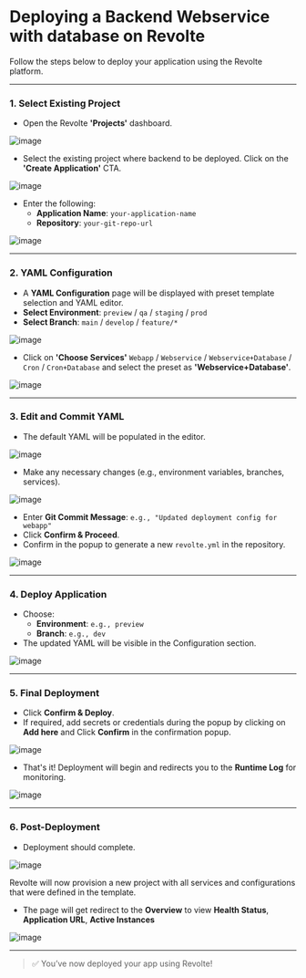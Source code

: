 # Deploying a Backend Webservice with database on Revolte

Follow the steps below to deploy your application using the Revolte platform.

---

### 1. Select Existing Project
- Open the Revolte **'Projects'** dashboard.

![image](https://github.com/user-attachments/assets/0d5bb590-9194-4872-97af-4acd71fde844)

- Select the existing project where backend to be deployed. Click on the **'Create Application'** CTA.

![image](https://github.com/user-attachments/assets/729887f2-7020-42e4-859a-e97178ff97b0)

- Enter the following:
  - **Application Name**: `your-application-name`
  - **Repository**: `your-git-repo-url`

![image](https://github.com/user-attachments/assets/e05e06c6-6cfb-40bf-bfa1-7bceb0a3d6a0)

---

### 2. YAML Configuration
- A **YAML Configuration** page will be displayed with preset template selection and YAML editor.
- **Select Environment**: `preview` / `qa` / `staging` / `prod`
- **Select Branch**: `main` / `develop` / `feature/*`

![image](https://github.com/user-attachments/assets/ad9da7ef-b29d-4d7d-94c5-9f9c7b9c4ed7)


- Click on **'Choose Services'**  `Webapp` / `Webservice` / `Webservice+Database` / `Cron` / `Cron+Database` and select the preset as **'Webservice+Database'**.

![image](https://github.com/user-attachments/assets/1f0434aa-e02f-4e4f-91d9-73647f5be91c)

---

### 3. Edit and Commit YAML
- The default YAML will be populated in the editor.

![image](https://github.com/user-attachments/assets/9cdfb41a-d093-4788-bebd-5d08e87a5614)

- Make any necessary changes (e.g., environment variables, branches, services).

![image](https://github.com/user-attachments/assets/bfe1692b-7555-4e04-8426-f9d3995fd33b)

- Enter **Git Commit Message**: `e.g., "Updated deployment config for webapp"`
- Click **Confirm & Proceed**.
- Confirm in the popup to generate a new `revolte.yml` in the repository.

![image](https://github.com/user-attachments/assets/186f963d-5d58-480f-9a35-f65fb4ba7944)

---

### 4. Deploy Application
- Choose:
  - **Environment**: `e.g., preview`
  - **Branch**: `e.g., dev`
- The updated YAML will be visible in the Configuration section.

![image](https://github.com/user-attachments/assets/234d0fc9-0431-4ad1-bce6-c762f2a19514)

---

### 5. Final Deployment
- Click **Confirm & Deploy**.
- If required, add secrets or credentials during the popup by clicking on **Add here** and Click **Confirm** in the confirmation popup.

![image](https://github.com/user-attachments/assets/370faea4-d085-4390-9605-dd07950bd4aa)

- That's it! Deployment will begin and redirects you to the **Runtime Log** for monitoring.

![image](https://github.com/user-attachments/assets/605df2d7-3b15-4d36-ac4b-5c1d91f9a7a3)

---

### 6. Post-Deployment
- Deployment should complete.

![image](https://github.com/user-attachments/assets/4225af61-126e-44ae-8455-05bec61c7ded)

Revolte will now provision a new project with all services and configurations that were defined in the template.

- The page will get redirect to the **Overview** to view **Health Status**, **Application URL**, **Active Instances**

![image](https://github.com/user-attachments/assets/bbb90bc2-24f7-4e15-9af7-5c58618aec20)

---

> ✅ You’ve now deployed your app using Revolte!
